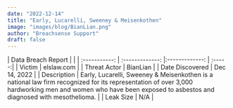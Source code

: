 ```yaml
---
date: "2022-12-14"
title: "Early, Lucarelli, Sweeney & Meisenkothen"
image: "images/blog/BianLian.png"
author: "Breachsense Support"
draft: false
---
```


| Data Breach Report           |              | 
| :-----------: | :-------------:     |:-------------:    | :-----:|
| Victim      | elslaw.com      | 
| Threat Actor      | BianLian      | 
| Date Discovered      | Dec 14, 2022      | 
| Description      | Early, Lucarelli, Sweeney & Meisenkothen is a national law firm recognized for its representation of over 3,000 hardworking men and women who have been exposed to asbestos and diagnosed with mesothelioma.      | 
| Leak Size      | N/A      | 


